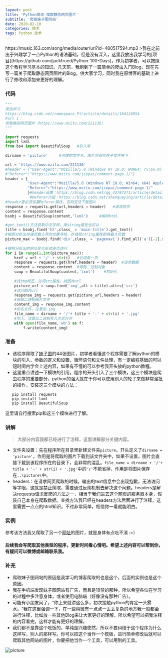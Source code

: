 ```yaml
---
layout: post
title: 'Python爬虫-爬取静态网页图片'
subtitle: '爬取妹子图网站'
date: 2020-02-10
categories: 技术
tags: Python 技术
---
```


<p>https://music.163.com/song/media/outer/url?id=480517594.mp3
>我在之前出于兴趣学了一点Python的语法基础，但是没有深入，这里我放出我学习的[项目](https://github.com/jackfrued/Python-100-Days)，作为初学者，可以按照这个教程学习基本的知识。几天前，我刷到了一篇简单的爬虫入门Blog，现在先写一篇关于爬取静态网页图片的Blog，供大家学习，同时我在原博客的基础上进行了修改和添加来更好的理解。

### 代码

```python
"""
爬虫学习
https://blog.csdn.net/namespace_Pt/article/details/104124954
Part 1：
爬取静态网页图片（https://www.mzitu.com/221136）
"""

import requests
import lxml
from bs4 import BeautifulSoup	#引入库
	
dirname = 'picture'		#创建的文件名，图片将保存在子文件夹下

url = 'https://www.mzitu.com/221136'
#header = {"User-Agent":"Mozilla/5.0 (Windows NT 10.0; WOW64; rv:66.0) 			Gecko/20100101 Firefox/66.0",
#"Referer":"https://www.mzitu.com/jiepai/comment-page-1/"}
header = {
          "User-Agent":"Mozilla/5.0 (Windows NT 10.0; Win64; x64) AppleWebKit/537.36 (KHTML, like Gecko) Chrome/80.0.3987.78 Safari/537.36 Edg/80.0.361.45",
          "Referer":"https://www.mzitu.com/jiepai/comment-page-1/"
          }#header设置：https://blog.csdn.net/qq_42787271/article/details/81571229
           #Referer介绍：https://blog.csdn.net/shenqueying/article/details/79426884
#header里必须设置Referer属性，否则无法下载图片
response = requests.get(url,headers = header)	#请求网页
content = response.content
bsobj = BeautifulSoup(content,'lxml')     #解析html

#get_text()方法获取中文字样，用string属性也可以
title = bsobj.find('h2',class_ = 'main-title').get_text()
#按照分析出存储页数上界的位置寻找，存储其string属性即得最大页数
picture_max = bsobj.find('div',class_ = 'pagenavi').find_all('a')[-2].string
	
#按照分析出的网址变化形式逐页访问
for i in range(1,int(picture_max)):
	href = url + '/' + str(i)	#访问每一页
	response = requests.get(href,headers = header)	#请求数据
	content = response.content	#得到二进制对象
	soup = BeautifulSoup(content,'lxml')	#初始化
		
	#找img标签，访问src属性，找图片url
	picture_url = soup.find('img',alt = title).attrs['src']
	#访问图片url
	response_img = requests.get(picture_url,headers = header)
	#获取二进制图片文件
	content_img = response_img.content
	#命名文件，注意加.jpg
	file_name = dirname + '/'+ title + '-' + str(i) + '.jpg'
	#写入，注意以二进制写入方式打开
	with open(file_name,'wb') as f:
   	 	f.write(content_img)

```

### 准备
* 该程序爬取了[妹子图](https://www.mzitu.com/221136)的44张图片，初学者看懂这个程序需要了解python的模块的引入、参数的定义和设置、循环语句和文件处理，有一定编程基础的可以短时间内学会上述内容，如果有不懂的可以参考我开头放的python教程。
* 这里重点讲述一下模块的引用，程序的开头引入了三个模块，这三个模块是爬虫程序的重要部分，python的强大就在于你可以使用别人的轮子来做非常溜批的操作，安装这三个模块的方法：
```
   pip install requests
   pip install lxml
   pip install BeautifulSoup
```
这里请自行搜索pip和这三个模块进行了解。

### 讲解
> 大部分内容我都已经进行了注释，这里讲解部分关键内容。

* 文件夹设置：先在程序所在目录里新建文件夹```picture```。开头定义了```dirname = 'picture'```，作用是将爬取的图片下载到该文件夹中，如果不设置，图片会直接下载到该程序所在的目录下，会非常的混乱。```file_name = dirname + '/'+ title + '-' + str(i) + '.jpg'```中的```'/'```不能省掉，作用是将图片保存在```..\picture\```中。 
* headers：在请求网页爬取的时候，输出的text信息中会出现抱歉，无法访问等字眼，这就是禁止爬取，需要通过反爬机制去解决这个问题。headers是解决requests请求反爬的方法之一，相当于我们进去这个网页的服务器本身，假装自己本身在爬取数据。查找方法我已经在headers方法后面进行了注释，这里需要一点点的html知识，不过非常简单，相信你一看就能明白。

### 实例
参考该方法我又爬取了另一个[网址](https://www.mzitu.com/201981)的图片，就是身体有点吃不消 :=）

#### 后续我会写爬取其他类型的程序，更新时间看心情吧。希望上述内容可以帮到你，有疑问可以微博或邮箱联系我。

### 补充
* 爬取妹子图网站的原因是我学习的博客爬取的也是这个，后面的实例也是这个原因。
* 我在手机端发现妹子图网站有广告，而且是18禁的那种，所以希望各位在学习的过程中多注意身体，或者使用电脑端（好像没有那种广告）。
* 可能有小朋友问了，“你上来就讲这么多，初次接触python的肯定一头雾水。“我在这里强调一下，在一些稍微有一点点一丢丢复杂的地方我一般都会进行注释，比如放一些其他Blog来让大家更好的理解，所以希望可以把我注释的内容看完，这样才能有更好的理解。
* 我们都不是靠这个吃饭的，单纯是兴趣使然，所以不要纠结于这个程序为什么这样写，别人的那样写。你可以把这个当作一个模板，进行简单修改后就可以爬取其他网站的图片，你要把他当作一个工具，可以用到的工具。

![picture](https://photo.feicdn.cn/5e44ec286a71d6061147d565_1581577407021?x-oss-process=image/resize,m_fill,h_400,w_400)